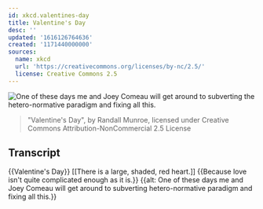 ```yaml
---
id: xkcd.valentines-day
title: Valentine's Day
desc: ''
updated: '1616126764636'
created: '1171440000000'
sources:
  name: xkcd
  url: 'https://creativecommons.org/licenses/by-nc/2.5/'
  license: Creative Commons 2.5
---
```

![One of these days me and Joey Comeau will get around to subverting the hetero-normative paradigm and fixing all this.](https://imgs.xkcd.com/comics/valentines_day.jpg)
> "Valentine's Day", by Randall Munroe, licensed under Creative Commons Attribution-NonCommercial 2.5 License

## Transcript
{{Valentine's Day}}
[[There is a large, shaded, red heart.]]
{{Because love isn't quite complicated enough as it is.}}
{{alt: One of these days me and Joey Comeau will get around to subverting hetero-normative paradigm and fixing all this.}}

